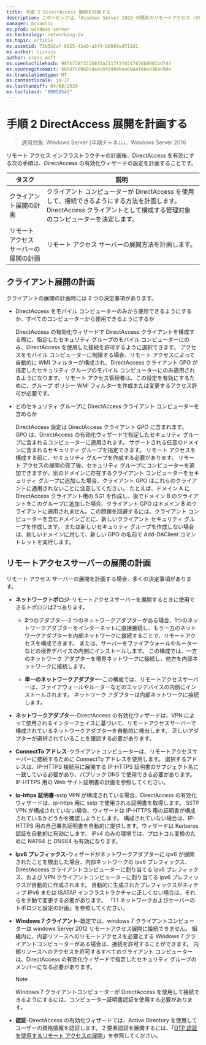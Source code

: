 ```yaml
---
title: 手順 2 DirectAccess 展開を計画する
description: このトピックは、「Windows Server 2016 の既存のリモートアクセス (VPN) 展開に DirectAccess を追加する」の一部です。
manager: brianlic
ms.prod: windows-server
ms.technology: networking-da
ms.topic: article
ms.assetid: 72b5b2af-6925-41e0-a3f9-b8809ed711d1
ms.author: lizross
author: eross-msft
ms.openlocfilehash: 98fb738f3535845a2117f2f6547856b9081bd7d4
ms.sourcegitcommit: b00d7c8968c4adc8f699dbee694afe6ed36bc9de
ms.translationtype: MT
ms.contentlocale: ja-JP
ms.lasthandoff: 04/08/2020
ms.locfileid: "80859545"
---
```

# <a name="step-2-plan-the-directaccess-deployment"></a>手順 2 DirectAccess 展開を計画する

>適用対象: Windows Server (半期チャネル)、Windows Server 2016

リモート アクセス インフラストラクチャの計画後、DirectAccess を有効にする次の手順は、DirectAccess の有効化ウィザードの設定を計画することです。  
  
|タスク|説明|  
|----|--------|  
|クライアント展開の計画|クライアント コンピューターが DirectAccess を使用して、接続できるようにする方法を計画します。 DirectAccess クライアントとして構成する管理対象のコンピューターを決定します。|  
|リモート アクセス サーバーの展開の計画|リモート アクセス サーバーの展開方法を計画します。|  
  
## <a name="planning-for-client-deployment"></a><a name="bkmk_2_1_client"></a>クライアント展開の計画  
クライアントの展開の計画時には 2 つの決定事項があります。  
  
-   DirectAccess をモバイル コンピューターのみから使用できるようにするか、すべてのコンピューターから使用できるようにするか  
  
    DirectAccess の有効化ウィザードで DirectAccess クライアントを構成する際に、指定したセキュリティ グループのモバイル コンピューターにのみ、DirectAccess を使用した接続を許可するように選択できます。 アクセスをモバイル コンピューターに制限する場合、リモート アクセスによって自動的に WMI フィルターが構成され、DirectAccess クライアント GPO が指定したセキュリティ グループのモバイル コンピューターにのみ適用されるようになります。 リモート アクセス管理者は、この設定を有効にするために、グループ ポリシー WMI フィルターを作成または変更するアクセス許可が必要です。  
  
-   どのセキュリティ グループに DirectAccess クライアント コンピューターを含めるか  
  
    DirectAccess 設定は DirectAccess クライアント GPO に含まれます。 GPO は、DirectAccess の有効化ウィザードで指定したセキュリティ グループに含まれるコンピューターに適用されます。 サポートされる任意のドメインに含まれるセキュリティ グループを指定できます。 リモート アクセスを構成する前に、セキュリティ グループを作成する必要があります。 リモート アクセスの展開の完了後、セキュリティ グループにコンピューターを追加できますが、別のドメインに存在するクライアント コンピューターをセキュリティ グループに追加した場合、クライアント GPO はこれらのクライアントに適用されないことに注意してください。 たとえば、ドメイン A に DirectAccess クライアント用の SG1 を作成し、後でドメイン B のクライアントをこのグループに追加した場合、クライアント GPO はドメイン B のクライアントに適用されません。この問題を回避するには、クライアント コンピューターを含むドメインごとに、新しいクライアント セキュリティ グループを作成します。 または新しいセキュリティ グループを作成しない場合は、新しいドメインに対して、新しい GPO の名前で Add-DAClient コマンドレットを実行します。  
  
## <a name="planning-for-remote-access-server-deployment"></a><a name="bkmk_2_2_server"></a>リモートアクセスサーバーの展開の計画  
リモート アクセス サーバーの展開を計画する場合、多くの決定事項があります。  
  
-   **ネットワークトポロジ**-リモートアクセスサーバーを展開するときに使用できるトポロジは2つあります。  
  
    -   **2**つのアダプター-2 つのネットワークアダプターがある場合、1つのネットワークアダプターをインターネットに直接接続し、もう一方のネットワークアダプターを内部ネットワークに接続することで、リモートアクセスを構成できます。 または、サーバーをファイアウォールやルーターなどの境界デバイスの内側にインストールします。 この構成では、一方のネットワーク アダプターを境界ネットワークに接続し、他方を内部ネットワークに接続します。  
  
    -   **単一のネットワークアダプター**-この構成では、リモートアクセスサーバーは、ファイアウォールやルーターなどのエッジデバイスの内側にインストールされます。 ネットワーク アダプターは内部ネットワークに接続します。  
  
-   **ネットワークアダプター**-DirectAccess の有効化ウィザードは、VPN によって使用されるインターフェイスに基づいて、リモートアクセスサーバーで構成されているネットワークアダプターを自動的に検出します。 正しいアダプターが選択されていることを確認する必要があります。  
  
-   **ConnectTo アドレス**-クライアントコンピューターは、リモートアクセスサーバーに接続するために ConnectTo アドレスを使用します。 選択するアドレスは、IP-HTTPS 接続用に展開する IP-HTTPS 証明書のサブジェクト名に一致している必要があり、パブリック DNS で使用できる必要があります。 IP-HTTPS 用の Web サイト証明書の計画を参照してください。  
  
-   **Ip-https 証明書**-sstp VPN が構成されている場合、DirectAccess の有効化ウィザードは、ip-https 用に sstp で使用される証明書を取得します。 SSTP VPN が構成されていない場合、ウィザードは IP-HTTPS 用の証明書が構成されているかどうかを確認しようとします。 構成されていない場合は、IP-HTTPS 用の自己署名証明書を自動的に提供します。ウィザードは Kerberos 認証を自動的に有効にします。 IPv4 のみの環境では、プロトコル変換のために NAT64 と DNS64 も有効になります。  
  
-   **Ipv6 プレフィックス**-ウィザードがネットワークアダプターに ipv6 が展開されたことを検出した場合、内部ネットワークの ipv6 プレフィックス、DirectAccess クライアントコンピューターに割り当てる ipv6 プレフィックス、および VPN クライアントコンピューターに割り当てる ipv6 プレフィックスが自動的に作成されます。 自動的に生成されたプレフィックスがネィティブ IPv6 または ISATAP インフラストラクチャに正しくない場合は、それらを手動で変更する必要があります。 「1.1 ネットワークおよびサーバーのトポロジと設定の計画」を参照してください。  
  
-   **Windows 7 クライアント**-既定では、windows 7 クライアントコンピューターは windows Server 2012 リモートアクセス展開に接続できません。 組織内に、内部リソースへのリモートアクセスを必要とする Windows 7 クライアントコンピューターがある場合は、接続を許可することができます。 内部リソースへのアクセスを許可するすべてのクライアント コンピューターは、DirectAccess の有効化ウィザードで指定したセキュリティ グループのメンバーになる必要があります。  
  
    > [!NOTE]
    > Windows 7 クライアントコンピューターが DirectAccess を使用して接続できるようにするには、コンピューター証明書認証を使用する必要があります。
  
-   **認証**-DirectAccess の有効化ウィザードでは、Active Directory を使用してユーザーの資格情報を認証します。 2 要素認証を展開するには、「[OTP 認証を使用するリモート アクセスの展開](../../ras/otp/Deploy-RA-OTP.md)」を参照してください。  
  

  


